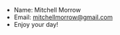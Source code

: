 - Name: Mitchell Morrow
- Email: mitchellmorrow@gmail.com
- Enjoy your day!

<!---
mitchellmorrow/mitchellmorrow is a ✨ special ✨ repository because its `README.md` (this file) appears on your GitHub profile.
You can click the Preview link to take a look at your changes.
--->
